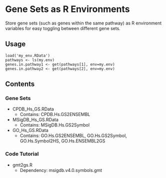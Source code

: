 # Gene Sets as R Environments

Store gene sets (such as genes within the same pathway) as R environment variables for easy toggling between different gene sets. 

## Usage
```
load('my_env.RData')
pathways <- ls(my.env)
genes.in.pathway1 <- get(pathways[1], env=my.env)
genes.in.pathway2 <- get(pathways[2], env=my.env)
```

## Contents
### Gene Sets
- CPDB_Hs_GS.RData
  - Contains: CPDB.Hs.GS2ENSEMBL
- MSigDB_Hs_GS.RData
  - Contains: MSigDB.Hs.GS2Symbol 
- GO_Hs_GS.RData
  - Contains: GO.Hs.GS2ENSEMBL, GO.Hs.GS2Symbol, GO.Hs.Symbol2HS, GO.Hs.ENSEMBL2GS

### Code Tutorial
- gmt2gs.R
  - Dependency: msigdb.v4.0.symbols.gmt
